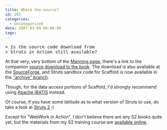 ```yaml
---
title: Where the source?
id: 202
categories:
  - Uncategorized
date: 2007-03-09 06:00:00
tags:
---
```


<pre>&gt; Is the source code download from
&gt; Struts in Action still available?</pre>
At that very, very bottom of the [Manning page](http://manning.com/husted/), there's a link to the companion [source download to the book](http://www.manning-source.com/books/husted/husted_src.zip). The download is also available at the [SourceForge](http://sourceforge.net/project/showfiles.php?group_id=49385), and Struts sandbox code for Scaffold is now available in the ["archive" branch](http://svn.apache.org/viewvc/struts/archive/struts-sandbox/scaffold/).

Though, for the data access portions of Scaffold, I'd strongly recommend using [Apache iBATIS](http://ibatis.apache.org/) instead.

Of course, if you have some latitude as to what version of Struts to use, do take a look at [Struts 2](http://struts.apache.org/) :)

Except for "WebWork in Action", I don't believe there are any S2 books quite yet, but the materials from my S2 training course are [available online](http://code.google.com/p/sq1-struts2/).